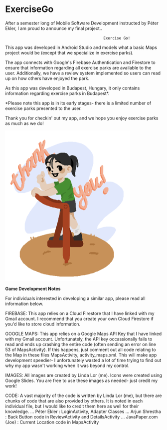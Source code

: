 # ExerciseGo

After a semester long of Mobile Software Development instructed by Péter Ekler, I am proud to announce my final project..

                                                Exercise Go!
                                                
This app was developed in Android Studio and models what a basic Maps project would be (except that we specialize in exercise parks).

The app connects with Google's Firebase Authentication and Firestore to ensure that information regarding all exercise parks are available to 
the user. Additionally, we have a review system implemented so users can read up on how others have enjoyed the park. 

As this app was developed in Budapest, Hungary, it only contains information regarding exercise parks in Budapest*.

*Please note this app is in its early stages- there is a limited number of exercise parks presented to the user. 

Thank you for checkin' out my app, and we hope you enjoy exercise parks as much as we do! 

<img src="Thanks.png" alt="alt text" width="400">





**Game Development Notes** 

For individuals interested in developing a similar app, please read all information below. 

FIREBASE: This app relies on a Cloud Firestore that I have linked with my Gmail account. I recommend that you create your own Cloud Firestore if you'd like to store cloud information. 

GOOGLE MAPS: This app relies on a Google Maps API Key that I have linked with my Gmail account. Unfortunately, the API key occassionally fails to read and ends up crashing the entire code (often sending an error on line 53 of MapsActivity). If this happens, just comment out all code relating to the Map in these files MapsActivity, activity_maps.xml. This will make app development speedier- I unfortunately wasted a lot of time trying to find out why my app wasn't working when it was beyond my control. 

IMAGES: All images are created by Linda Lor (me). Icons were created using Google Slides. You are free to use these images as needed- just credit my work!

CODE: A vast majority of the code is written by Linda Lor (me), but there are chunks of code that are also provided by others. It is noted in each individual file, but I would like to credit them here as well for their knowledge. 
... Péter Ekler : LoginActivity, Adapter Classes 
... Arjun Shrestha : Back Button code in ReviewActivity and DetailsActivity
... JavaPaper.com (Joe) : Current Location code in MapsActivity



